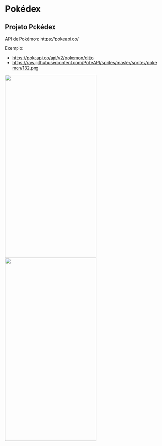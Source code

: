 # Pokédex


## Projeto Pokédex 

API de Pokémon: https://pokeapi.co/

Exemplo:
- https://pokeapi.co/api/v2/pokemon/ditto
- https://raw.githubusercontent.com/PokeAPI/sprites/master/sprites/pokemon/132.png

<img src="https://user-images.githubusercontent.com/100291684/162499132-e912a3fe-22b9-4612-80a0-3664f11e642d.jpeg" width="300" height="600" />  <img src="https://user-images.githubusercontent.com/100291684/162499556-6599f49c-c63c-4942-affa-39c8b1f0816b.jpeg" width="300" height="600" />


